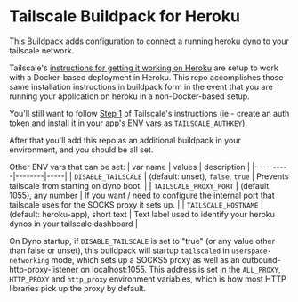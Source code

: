 # Tailscale Buildpack for Heroku

This Buildpack adds configuration to connect a running heroku dyno to
your tailscale network.

Tailscale's [instructions for getting it working on
Heroku](https://tailscale.com/kb/1107/heroku/) are setup to work with a
Docker-based deployment in Heroku. This repo accomplishes those
same installation instructions in buildpack form in the event that you
are running your application on heroku in a non-Docker-based setup.

You'll still want to follow [Step
1](https://tailscale.com/kb/1107/heroku/#step-1-generate-an-auth-key-to-authenticate-your-heroku-apps)
of Tailscale's instructions (ie - create an auth token and install it in
your app's ENV vars as `TAILSCALE_AUTHKEY`).

After that you'll add this repo as an additional buildpack in your
environment, and you should be all set.

Other ENV vars that can be set:
| var name | values | description |
|----------|--------|-----|
| `DISABLE_TAILSCALE` | (default: unset), `false`, `true` | Prevents tailscale from starting on dyno boot. |
| `TAILSCALE_PROXY_PORT` | (default: 1055), any number | If you want / need to configure the internal port that tailscale uses for the SOCKS proxy it sets up. |
| `TAILSCALE_HOSTNAME` | (default: heroku-app), short text | Text label used to identify your heroku dynos in your tailscale dashboard |

On Dyno startup, if `DISABLE_TAILSCALE` is set to "true" (or any value
other than false or unset), this buildpack will startup `tailscaled` in
`userspace-networking` mode, which sets up a SOCKS5 proxy as well as an
outbound-http-proxy-listener on localhost:1055. This address is set in
the `ALL_PROXY`, `HTTP_PROXY` and `http_proxy` environment variables,
which is how most HTTP libraries pick up the proxy by default.
